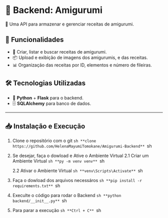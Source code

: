 # 🧵 Backend: Amigurumi

🚀 Uma API para armazenar e gerenciar receitas de amigurumi.

## 📌 Funcionalidades

- 📖 Criar, listar e buscar receitas de amigurumi.
- 📦 Upload e exibição de imagens dos amigurumis, e das receitas.
- 📊 Organização das receitas por ID, elementos e número de fileiras.

## 🛠️ Tecnologias Utilizadas

- 🐍 **Python** + **Flask** para o backend.
- 🗄️ **SQLAlchemy** para banco de dados.

---

## 📥 Instalação e Execução


1. Clone o repositório com o git 
```sh **clone https://github.com/HelenaMayumiTomokane/Amigurumi-Backend** ```sh

2. Se desejar, faça o dowload e Ative o Ambiente Virtual
    2.1 Criar um Ambiente Virtual
    ```sh **py -m venv venv** ```sh

    2.2 Ativar o Ambiente Virtual 
    ```sh **venv\Scripts\Activate** ```sh

3. Faça o dowload dos arquivos necessáros
```sh **pip install -r requirements.txt** ```sh

4. Execulte o código para rodar o Backend
```sh **python backend/__init__.py** ```sh

5. Para parar a execução
```sh **Ctrl + C** ```sh


